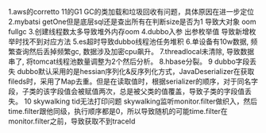 1.aws的corretto 11的G1 GC的类加载和垃圾回收有问题，具体原因在进一步定位
2.mybatsi getOne但是底层sql还是查出所有在判断size是否为1 导致大对象 oom fullgc
3.创建线程数太多导致堆外内存oom
4.dubbo入参 出参枚举值 导致新增枚举时找不到对应方法
5.es超时导致dubbo线程池任务堆积
6.单设备有10w数据, 频繁查询然后丢掉频繁gc, 数据涉及加密cpu飙升。
7.threadlocal未清除, 导致数据串了, 将tomcat线程池数量调整为2个然后分析。
8.hbase分裂。
9 dubbo字段丢失 dubbo默认采用的是hessian序列化&反序列化方式，JavaDeserializer在获取fileds时，采用了Map去重。但是在读取值时，根据serializer的顺序，对于同名字段，子类的该字段值会被赋值两次，总是被父类的值覆盖，导致子类的字段值丢失。
10 skywalking tid无法打印问题 skywalking监听monitor.filter做织入，然后time.filter跟他同级，执行顺序都是0，所以导致随机的可能time.filter在monitor.filter之前，导致获取不到traceId